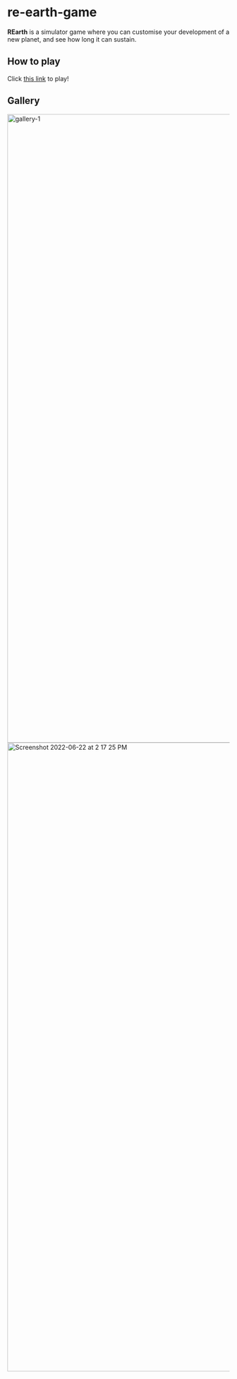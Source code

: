 # re-earth-game

**REarth** is a simulator game where you can customise your development of a new planet, and see how long it can sustain.

## How to play

Click [this link](https://snoidetx.github.io/re-earth-game) to play!

## Gallery

<img width="1424" alt="gallery-1" src="https://user-images.githubusercontent.com/71825567/174956508-c7bc9e7c-33e5-440d-aeb7-d561def2b3ec.png">

<img width="1425" alt="Screenshot 2022-06-22 at 2 17 25 PM" src="https://user-images.githubusercontent.com/71825567/174956946-b61dcd4d-fca6-46c3-86c3-4e27ccd6563f.png">
